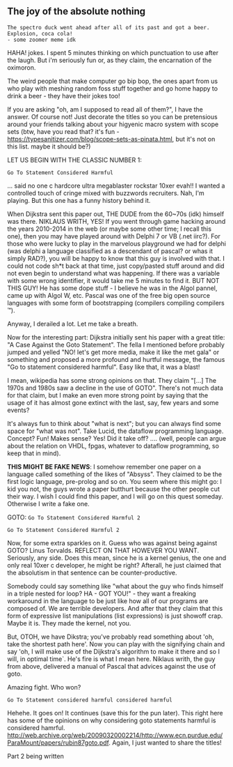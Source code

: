 ## The joy of the absolute nothing

```
The spectro duck went ahead after all of its past and got a beer. Explosion, coca cola!
- some zoomer meme idk
```

HAHA! jokes. I spent 5 minutes thinking on which punctuation to use after the laugh. But i'm seriously fun or, as they claim, the encarnation of the oximoron.

The weird people that make computer go bip bop, the ones apart from us who play with meshing random foss stuff together and go home happy to drink a beer - they have their jokes too!

If you are asking "oh, am I supposed to read all of them?", I have the answer. Of course not! Just decorate the titles so you can be pretensious around your friends talking about your higyenic macro system with scope sets (btw, have you read that? it's fun - https://typesanitizer.com/blog/scope-sets-as-pinata.html, but it's not on this list. maybe it should be?)

LET US BEGIN WITH THE CLASSIC NUMBER 1:

```
Go To Statement Considered Harmful
```

... said no one c hardcore ultra megablaster rockstar 10xer evah!! I wanted a controlled touch of cringe mixed with buzzwords recruiters. Nah, I'm playing. But this one has a funny history behind it. 

When Dijkstra sent this paper out, THE DUDE from the 60~70s (idk) himself was there. NIKLAUS WRITH, YES! If you went through game hacking around the years 2010-2014 in the web (or maybe some other time; I recall this one), then you may have played around with Delphi 7 or VB (.net iirc?). For those who were lucky to play in the marvelous playground we had for delphi (was delphi a language classified as a descendant of pascal? or whas it simply RAD?), you will be happy to know that this guy is involved with that. I could not code sh*t back at that time, just copy/pasted stuff around and did not even begin to understand what was happening. If there was a variable with some wrong identifier, it would take me 5 minutes to find it. BUT NOT THIS GUY! He has some dope stuff - I believe he was in the Algol pannel, came up with Algol W, etc. Pascal was one of the free big open source languages with some form of bootstrapping (compilers compiling compilers :tm:). 

Anyway, I derailed a lot. Let me take a breath.

Now for the interesting part: Dijkstra initially sent his paper with a great title: "A Case Against the Goto Statement". The fella I mentioned before probably jumped and yelled "NO! let's get more media, make it like the met gala" or something and proposed a more profound and hurtful message, the famous "Go to statement considered harmful". Easy like that, it was a blast! 

I mean, wikipedia has some strong opinions on that. They claim "[...] The 1970s and 1980s saw a decline in the use of GOTO". There's not much data for that claim, but I make an even more strong point by saying that the usage of it has almost gone extinct with the last, say, few years and some events?

It's always fun to think about "what is next"; but you can always find some space for "what was not". Take Lucid, the dataflow programming language. Concept? Fun! Makes sense? Yes! Did it take off? .... (well, people can argue about the relation on VHDL, fpgas, whatever to dataflow programming, so keep that in mind). 

**THIS MIGHT BE FAKE NEWS**: I somehow remember one paper on a language called something of the likes of "Absyss". They claimed to be the first logic language, pre-prolog and so on. You seem where this might go: I kid you not, the guys wrote a paper butthurt because the other people cut their way. I wish I could find this paper, and I will go on this quest someday. Otherwise I write a fake one.

GOTO: `Go To Statement Considered Harmful 2`

```
Go To Statement Considered Harmful 2
```

Now, for some extra sparkles on it. Guess who was against being against GOTO? Linus Torvalds. REFLECT ON THAT HOWEVER YOU WANT. Seriously, any side. Does this mean, since he is a kernel genius, the one and only real 10xer c developer, he might be right? Afterall, he just claimed that the absolutism in that sentence can be counter-productive.

Somebody could say something like "what about the guy who finds himself in a triple nested for loop? HA - GOT YOU!" - they want a freaking workaround in the language to be just like how all of our programs are composed of. We are terrible developers. And after that they claim that this form of expressive list manipulations (list expressions) is just showoff crap. Maybe it is. They made the kernel, not you.

But, OTOH, we have Dikstra; you've probably read something about 'oh, take the shortest path here'. Now you can play with the signifying chain and say 'oh, I will make use of the Dijkstra's algorithm to make it there and so I will, in optimal time`. He's fire is what I mean here. Niklaus writh, the guy from above, delivered a manual of Pascal that advices against the use of goto. 

Amazing fight. Who won?

```
Go To Statement considered harmful considered harmful
```

Hehehe. It goes on! It continues (save this for the pun later). This right here has some of the opinions on why considering goto statements harmful is considered hamrful. http://web.archive.org/web/20090320002214/http://www.ecn.purdue.edu/ParaMount/papers/rubin87goto.pdf. Again, I just wanted to share the titles!

Part 2 being written
